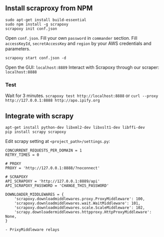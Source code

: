 ## Install scraproxy from NPM

```
sudo apt-get install build-essential
sudo npm install -g scrapoxy
scrapoxy init conf.json
```

Open `conf.json`.
Fill your own `password` in `commander` section.
Fill `accessKeyId`, `secretAccessKey` and `region` by your AWS credentials and parameters.

```
scrapoxy start conf.json -d
```

Open the GUI: `localhost:8889`
Interact with Scrapoxy through our scraper: `localhost:8888`

### Test
Wait for 3 minutes.
`scrapoxy test http://localhost:8888` or `curl --proxy http://127.0.0.1:8888 http://apo.ipify.org`


## Integrate with scrapy

```
apt-get install python-dev libxml2-dev libxslt1-dev libffi-dev
pip install scrapy scrapoxy
```

Edit scrapy setting at `<project_path>/settings.py`:
```
CONCURRENT_REQUESTS_PER_DOMAIN = 1
RETRY_TIMES = 0

# PROXY
PROXY = 'http://127.0.0.1:8888/?noconnect'

# SCRAPOXY
API_SCRAPOXY = 'http://127.0.0.1:8889/api'
API_SCRAPOXY_PASSWORD = 'CHANGE_THIS_PASSWORD'

DOWNLOADER_MIDDLEWARES = {
    'scrapoxy.downloadmiddlewares.proxy.ProxyMiddleware': 100,
    'scrapoxy.downloadmiddlewares.wait.WaitMiddleware': 101,
    'scrapoxy.downloadmiddlewares.scale.ScaleMiddleware': 102,
    'scrapy.downloadermiddlewares.httpproxy.HttpProxyMiddleware': None,
}
```

	- PrixyMiddleware relays